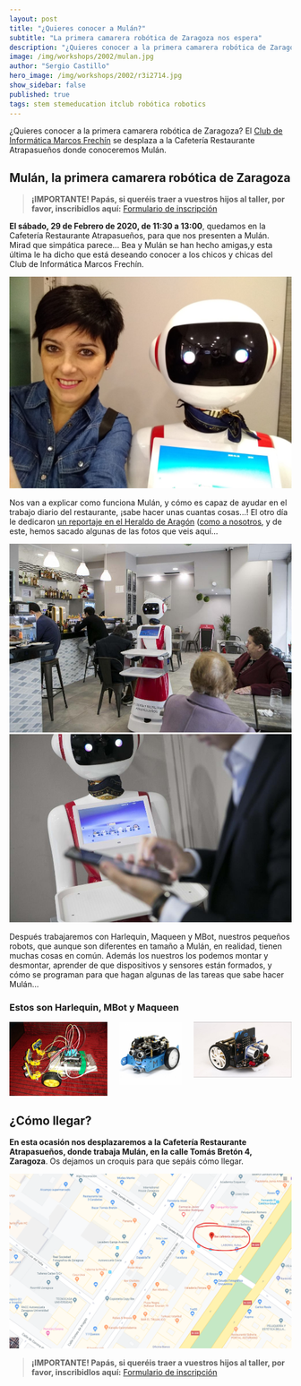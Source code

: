 ```yaml
---
layout: post
title: "¿Quieres conocer a Mulán?"
subtitle: "La primera camarera robótica de Zaragoza nos espera"
description: "¿Quieres conocer a la primera camarera robótica de Zaragoza? El Club de Informática se desplaza a la Cafetería Restaurante Atrapasueños, donde conoceremos Mulán."
image: /img/workshops/2002/mulan.jpg
author: "Sergio Castillo"
hero_image: /img/workshops/2002/r3i2714.jpg
show_sidebar: false
published: true
tags: stem stemeducation itclub robótica robotics
---
```


¿Quieres conocer a la primera camarera robótica de Zaragoza? El [Club de Informática Marcos Frechín](/) se desplaza a la Cafetería Restaurante Atrapasueños donde conoceremos Mulán.

## Mulán, la primera camarera robótica de Zaragoza

> **¡IMPORTANTE! Papás, si queréis traer a vuestros hijos al taller, por favor, inscribidlos aquí:** <a href="https://forms.gle/Snc4J4ZSakctiyT27" target="_blank">Formulario de inscripción</a>

**El sábado, 29 de Febrero de 2020, de 11:30 a 13:00**, quedamos en la Cafetería Restaurante Atrapasueños, para que nos presenten a Mulán. Mirad que simpática parece... Bea y Mulán se han hecho amigas,y esta última le ha dicho que está deseando conocer a los chicos y chicas del Club de Informática Marcos Frechín.

![Bea y Mulán](/img/workshops/2002/mulan.jpg)

Nos van a explicar como funciona Mulán, y cómo es capaz de ayudar en el trabajo diario del restaurante, ¡sabe hacer unas cuantas cosas...! El otro día le dedicaron <a href="https://www.heraldo.es/noticias/aragon/zaragoza/2020/01/24/el-primer-robot-que-ejerce-de-camarero-llega-a-zaragoza-1355127.html" target="_blank">un reportaje en el Heraldo de Aragón</a> (<a href="https://www.heraldo.es/noticias/aragon/zaragoza/2020/01/24/la-robotica-llega-al-colegio-marcos-fechin-gracias-al-altruismo-de-varios-padres-1354910.html" target="_blank">como a nosotros</a>, y de este, hemos sacado algunas de las fotos que veis aquí...

![Mulán](/img/workshops/2002/r3i2771.jpg)
![Mulán](/img/workshops/2002/r3i2680.jpg)

Después trabajaremos con Harlequin, Maqueen y MBot, nuestros pequeños robots, que aunque son diferentes en tamaño a Mulán, en realidad, tienen muchas cosas en común. Además los nuestros los podemos montar y desmontar, aprender de que dispositivos y sensores están formados, y cómo se programan para que hagan algunas de las tareas que sabe hacer Mulán...

### Estos son Harlequin, MBot y Maqueen

<div class="columns is-centered">
    <div class="column">
        <img src="/img/workshops/2002/harlequin1.jpg" alt="Harlequin"/>
    </div>
    <div class="column">
        <img src="/img/workshops/2002/MBOT.png" alt="MBot"/>
    </div>
    <div class="column">
        <img src="/img/workshops/2002/maqueen.jpg" alt="Maqueen"/>
    </div>
</div>

## ¿Cómo llegar?

**En esta ocasión nos desplazaremos a la Cafetería Restaurante Atrapasueños, donde trabaja Mulán, en la calle Tomás Bretón 4, Zaragoza**. Os dejamos un croquis para que sepáis cómo llegar.

![Croquis cómo llegar](/img/workshops/2002/croquis.png)

> **¡IMPORTANTE! Papás, si queréis traer a vuestros hijos al taller, por favor, inscribidlos aquí:** <a href="https://forms.gle/Snc4J4ZSakctiyT27" target="_blank">Formulario de inscripción</a>